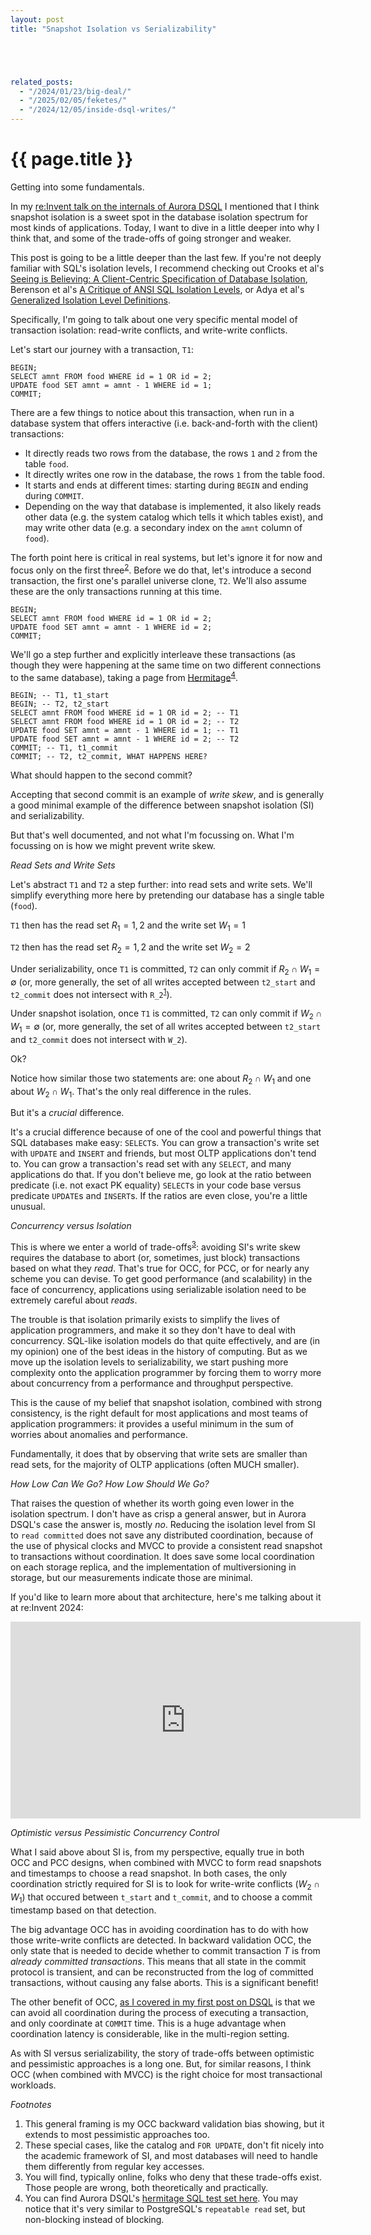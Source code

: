 ```yaml
---
layout: post
title: "Snapshot Isolation vs Serializability"





related_posts:
  - "/2024/01/23/big-deal/"
  - "/2025/02/05/feketes/"
  - "/2024/12/05/inside-dsql-writes/"
---
```

{{ page.title }}
================


<script>
  MathJax = {
    tex: {inlineMath: [['$', '$'], ['\\(', '\\)']]}
  };
</script>
<script id="MathJax-script" async src="https://cdn.jsdelivr.net/npm/mathjax@3/es5/tex-mml-chtml.js"></script>

<p class="meta">Getting into some fundamentals.</p>

In my [re:Invent talk on the internals of Aurora DSQL](https://www.youtube.com/watch?v=huGmR_mi5dQ) I mentioned that I think snapshot isolation is a sweet spot in the database isolation spectrum for most kinds of applications. Today, I want to dive in a little deeper into why I think that, and some of the trade-offs of going stronger and weaker.

This post is going to be a little deeper than the last few. If you're not deeply familiar with SQL's isolation levels, I recommend checking out Crooks et al's [Seeing is Believing: A Client-Centric Specification of Database Isolation](https://dl.acm.org/doi/10.1145/3087801.3087802), Berenson et al's [A Critique of ANSI SQL Isolation Levels](https://www.microsoft.com/en-us/research/wp-content/uploads/2016/02/tr-95-51.pdf), or Adya et al's [Generalized Isolation Level Definitions](https://pmg.csail.mit.edu/papers/icde00.pdf).

Specifically, I'm going to talk about one very specific mental model of transaction isolation: read-write conflicts, and write-write conflicts.

Let's start our journey with a transaction, `T1`:

    BEGIN;
    SELECT amnt FROM food WHERE id = 1 OR id = 2;
    UPDATE food SET amnt = amnt - 1 WHERE id = 1;
    COMMIT;

There are a few things to notice about this transaction, when run in a database system that offers interactive (i.e. back-and-forth with the client) transactions:

 * It directly reads two rows from the database, the rows `1` and `2` from the table `food`.
 * It directly writes one row in the database, the rows `1` from the table food.
 * It starts and ends at different times: starting during `BEGIN` and ending during `COMMIT`.
 * Depending on the way that database is implemented, it also likely reads other data (e.g. the system catalog which tells it which tables exist), and may write other data (e.g. a secondary index on the `amnt` column of `food`).

The forth point here is critical in real systems, but let's ignore it for now and focus only on the first three<sup>[2](#foot2)</sup>. Before we do that, let's introduce a second transaction, the first one's parallel universe clone, `T2`. We'll also assume these are the only transactions running at this time.

    BEGIN;
    SELECT amnt FROM food WHERE id = 1 OR id = 2;
    UPDATE food SET amnt = amnt - 1 WHERE id = 2;
    COMMIT;

We'll go a step further and explicitly interleave these transactions (as though they were happening at the same time on two different connections to the same database), taking a page from [Hermitage](https://github.com/ept/hermitage/blob/master/postgres.md)<sup>[4](#foot4)</sup>.

    BEGIN; -- T1, t1_start
    BEGIN; -- T2, t2_start
    SELECT amnt FROM food WHERE id = 1 OR id = 2; -- T1
    SELECT amnt FROM food WHERE id = 1 OR id = 2; -- T2
    UPDATE food SET amnt = amnt - 1 WHERE id = 1; -- T1
    UPDATE food SET amnt = amnt - 1 WHERE id = 2; -- T2
    COMMIT; -- T1, t1_commit
    COMMIT; -- T2, t2_commit, WHAT HAPPENS HERE?

What should happen to the second commit?

Accepting that second commit is an example of *write skew*, and is generally a good minimal example of the difference between snapshot isolation (SI) and serializability.

But that's well documented, and not what I'm focussing on. What I'm focussing on is how we might prevent write skew.

*Read Sets and Write Sets*

Let's abstract `T1` and `T2` a step further: into read sets and write sets. We'll simplify everything more here by pretending our database has a single table (`food`).

`T1` then has the read set $R_1 = {1,2}$ and the write set $W_1 = {1}$

`T2` then has the read set $R_2 = {1,2}$ and the write set $W_2 = {2}$

Under serializability, once `T1` is committed, `T2` can only commit if $R_2 \cap W_1 = \emptyset$ (or, more generally, the set of all writes accepted between `t2_start` and `t2_commit` does not intersect with `R_2`<sup>[1](#foot1)</sup>).

Under snapshot isolation, once `T1` is committed, `T2` can only commit if $W_2 \cap W_1 = \emptyset$ (or, more generally, the set of all writes accepted between `t2_start` and `t2_commit` does not intersect with `W_2`).

Ok?

Notice how similar those two statements are: one about $R_2 \cap W_1$ and one about $W_2 \cap W_1$. That's the only real difference in the rules.

But it's a *crucial* difference.

It's a crucial difference because of one of the cool and powerful things that SQL databases make easy: `SELECT`s. You can grow a transaction's write set with `UPDATE` and `INSERT` and friends, but most OLTP applications don't tend to. You can grow a transaction's read set with any `SELECT`, and many applications do that. If you don't believe me, go look at the ratio between predicate (i.e. not exact PK equality) `SELECT`s in your code base versus predicate `UPDATE`s and `INSERT`s. If the ratios are even close, you're a little unusual.

*Concurrency versus Isolation*

This is where we enter a world of trade-offs<sup>[3](#foot3)</sup>: avoiding SI's write skew requires the database to abort (or, sometimes, just block) transactions based on what they *read*. That's true for OCC, for PCC, or for nearly any scheme you can devise. To get good performance (and scalability) in the face of concurrency, applications using serializable isolation need to be extremely careful about *reads*.

The trouble is that isolation primarily exists to simplify the lives of application programmers, and make it so they don't have to deal with concurrency. SQL-like isolation models do that quite effectively, and are (in my opinion) one of the best ideas in the history of computing. But as we move up the isolation levels to serializability, we start pushing more complexity onto the application programmer by forcing them to worry more about concurrency from a performance and throughput perspective.

This is the cause of my belief that snapshot isolation, combined with strong consistency, is the right default for most applications and most teams of application programmers: it provides a useful minimum in the sum of worries about anomalies and performance.

Fundamentally, it does that by observing that write sets are smaller than read sets, for the majority of OLTP applications (often MUCH smaller).

*How Low Can We Go? How Low Should We Go?*

That raises the question of whether its worth going even lower in the isolation spectrum. I don't have as crisp a general answer, but in Aurora DSQL's case the answer is, mostly *no*. Reducing the isolation level from SI to `read committed` does not save any distributed coordination, because of the use of physical clocks and MVCC to provide a consistent read snapshot to transactions without coordination. It does save some local coordination on each storage replica, and the implementation of multiversioning in storage, but our measurements indicate those are minimal.

If you'd like to learn more about that architecture, here's me talking about it at re:Invent 2024:

<iframe width="560" height="315" src="https://www.youtube-nocookie.com/embed/huGmR_mi5dQ?si=qXMxiImNZ5MGf9Co" title="YouTube video player" frameborder="0" allow="accelerometer; autoplay; clipboard-write; encrypted-media; gyroscope; picture-in-picture; web-share" referrerpolicy="strict-origin-when-cross-origin" allowfullscreen></iframe>

*Optimistic versus Pessimistic Concurrency Control*

What I said above about SI is, from my perspective, equally true in both OCC and PCC designs, when combined with MVCC to form read snapshots and timestamps to choose a read snapshot. In both cases, the only coordination strictly required for SI is to look for write-write conflicts ($W_2 \cap W_1$) that occured between `t_start` and `t_commit`, and to choose a commit timestamp based on that detection.

The big advantage OCC has in avoiding coordination has to do with how those write-write conflicts are detected. In backward validation OCC, the only state that is needed to decide whether to commit transaction $T$ is from *already committed transactions*. This means that all state in the commit protocol is transient, and can be reconstructed from the log of committed transactions, without causing any false aborts. This is a significant benefit!

The other benefit of OCC, [as I covered in my first post on DSQL](https://brooker.co.za/blog/2024/12/03/aurora-dsql.html) is that we can avoid all coordination during the process of executing a transaction, and only coordinate at `COMMIT` time. This is a huge advantage when coordination latency is considerable, like in the multi-region setting.

As with SI versus serializability, the story of trade-offs between optimistic and pessimistic approaches is a long one. But, for similar reasons, I think OCC (when combined with MVCC) is the right choice for most transactional workloads.

*Footnotes*

1. <a name="foot1"></a> This general framing is my OCC backward validation bias showing, but it extends to most pessimistic approaches too.
2. <a name="foot2"></a> These special cases, like the catalog and `FOR UPDATE`, don't fit nicely into the academic framework of SI, and most databases will need to handle them differently from regular key accesses.
3. <a name="foot3"></a> You will find, typically online, folks who deny that these trade-offs exist. Those people are wrong, both theoretically and practically.
4. <a name="foot4"></a> You can find Aurora DSQL's [hermitage SQL test set here](https://github.com/marcbrooker/hermitage/blob/master/dsql.md). You may notice that it's very similar to PostgreSQL's `repeatable read` set, but non-blocking instead of blocking.